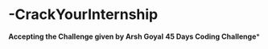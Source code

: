 # -CrackYourInternship
**Accepting the Challenge given by Arsh Goyal**
************45 Days Coding Challenge*************
